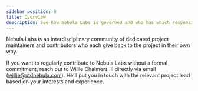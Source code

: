 ```yaml
---
sidebar_position: 0
title: Overview
description: See how Nebula Labs is governed and who has which responsibilities for the team. Read our team's roles, including engineering, design, and leadership.
---
```


Nebula Labs is an interdisciplinary community of dedicated project
maintainers and contributors who each give back to the project in their own way.

If you want to regularly contribute to Nebula Labs without a formal
commitment, reach out to Willie Chalmers III directly via email
(willie@utdnebula.com). He'll put you in touch with the relevant project lead
based on your interests and experience.
